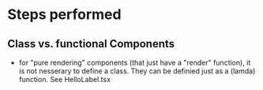 # Steps performed

## Class vs. functional Components

* for "pure rendering" components (that just have a "render" function), it is not nesserary to define a class.
They can be definied just as a (lamda) function. See HelloLabel.tsx

